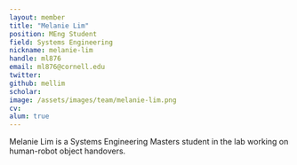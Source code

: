 ```yaml
---
layout: member
title: "Melanie Lim"
position: MEng Student
field: Systems Engineering
nickname: melanie-lim
handle: ml876
email: ml876@cornell.edu
twitter:
github: mellim
scholar:
image: /assets/images/team/melanie-lim.png
cv:
alum: true
---
```

Melanie Lim is a Systems Engineering Masters student in the lab working on human-robot object handovers.
